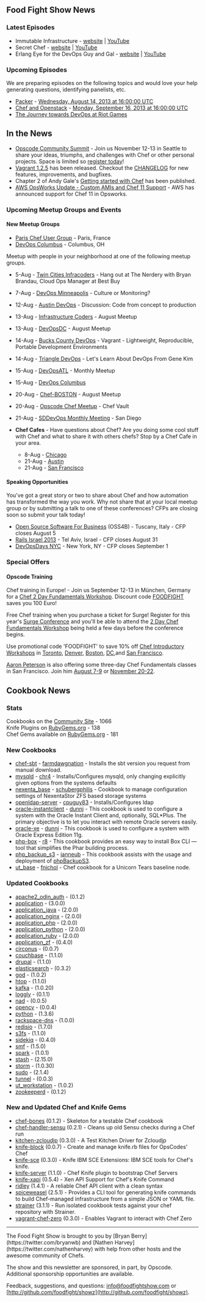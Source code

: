 Food Fight Show News
-------------------

### Latest Episodes
* Immutable Infrastructure - [website](http://foodfightshow.org/2013/07/immutable-infrastructure.html) | [YouTube](http://www.youtube.com/watch?v=G92dPaluEwo)
* Secret Chef - [website](http://foodfightshow.org/2013/07/secret-chef.html) | [YouTube](http://www.youtube.com/watch?v=HL59_dot9zw)
* Erlang Eye for the DevOps Guy and Gal - [website](http://foodfightshow.org/2013/07/erlang-eye-for-the-devops-guy-and-gal.html) | [YouTube](http://www.youtube.com/watch?v=7WqczWKwWOU)

### Upcoming Episodes
We are preparing episodes on the following topics and would love your help generating questions, identifying panelists, etc.

* [Packer](https://github.com/foodfight/showz/blob/master/scripts/episode-XX-packer.md) - [Wednesday, August 14, 2013 at 16:00:00 UTC](http://www.timeanddate.com/worldclock/fixedtime.html?msg=Food+Fight+Show+-+Packer&iso=20130814T12&p1=1928&ah=1)
* [Chef and Openstack](https://github.com/foodfight/showz/blob/master/scripts/episode-XX-openstack.md) - [Monday, September 16, 2013 at 16:00:00 UTC](http://www.timeanddate.com/worldclock/fixedtime.html?msg=Food+Fight+Show+-+Openstack&iso=20130916T12&p1=1928&ah=1)
* [The Journey towards DevOps at Riot Games](https://github.com/foodfight/showz/blob/master/scripts/episode-59-devops-riot.md)

In the News
-----------

* [Opscode Community Summit](https://www.regonline.com/opscodesummit-2013) - Join us November 12-13 in Seattle to share your ideas, triumphs, and challenges with Chef or other personal projects.  Space is limited so [register today](https://www.regonline.com/opscodesummit-2013)!
* [Vagrant 1.2.5](https://github.com/mitchellh/vagrant/blob/v1.2.5/CHANGELOG.md) has been released.  Checkout the [CHANGELOG](https://github.com/mitchellh/vagrant/blob/v1.2.5/CHANGELOG.md) for new features, improvements, and bugfixes.
* Chapter 2 of Andy Gale's [Getting started with Chef](http://gettingstartedwithchef.com/chapter-two.html) has been published.
* [AWS OpsWorks Update - Custom AMIs and Chef 11 Support](http://aws.typepad.com/aws/2013/07/aws-opsworks-update-custom-amis-and-chef-11-support.html) - AWS has announced support for Chef 11 in Opsworks.

### Upcoming Meetup Groups and Events

#### New Meetup Groups

* [Paris Chef User Group](http://www.meetup.com/chef-paris/) - Paris, France
* [DevOps Columbus](http://www.meetup.com/DevOps-Columbus/) - Columbus, OH

Meetup with people in your neighborhood at one of the following meetup groups.

* 5-Aug - [Twin Cities Infracoders](http://www.meetup.com/Twin-Cities-Infracoders/events/129501572/) - Hang out at The Nerdery with Bryan Brandau, Cloud Ops Manager at Best Buy
* 7-Aug - [DevOps Minneapolis](http://www.meetup.com/DevOps-Minneapolis/events/117774392/) - Culture or Monitoring?
* 12-Aug - [Austin DevOps](http://www.meetup.com/austin-devops/events/128734812/) - Discussion: Code from concept to production
* 13-Aug - [Infrastructure Coders](http://www.meetup.com/Infrastructure-Coders/events/127899532/) - August Meetup
* 13-Aug - [DevOpsDC](http://www.meetup.com/DevOpsDC/events/132523682/) - August Meetup
* 14-Aug - [Bucks County DevOps](http://www.meetup.com/Bucks-County-DevOps/) - Vagrant - Lightweight, Reproducible, Portable Development Environments
* 14-Aug - [Triangle DevOps](http://www.meetup.com/Triangle-DevOps/events/130823192/) - Let's Learn About DevOps From Gene Kim
* 15-Aug - [DevOpsATL](http://www.meetup.com/DevOpsATL/events/126575132/) - Monthly Meetup
* 15-Aug - [DevOps Columbus](http://www.meetup.com/DevOps-Columbus/events/129274502/)
* 20-Aug - [Chef-BOSTON](http://www.meetup.com/Chef-BOSTON/events/114191092/) - August Meetup
* 20-Aug - [Opscode Chef Meetup](http://www.meetup.com/Opscode-Chef-Meetup/events/129064862/) - Chef Vault
* 21-Aug - [SDDevOps Monthly Meeting](http://www.meetup.com/sddevops/events/117878422/) - San Diego

* **Chef Cafes** - Have questions about Chef? Are you doing some cool stuff with Chef and what to share it with others chefs?  Stop by a Chef Cafe in your area.
  * 8-Aug - [Chicago](http://www.meetup.com/Chicago-Chef-User-Group/events/130324482/)
  * 21-Aug - [Austin](http://www.meetup.com/austin-devops/events/131560252/)
  * 21-Aug - [San Francisco](http://www.meetup.com/The-Bay-Area-Chef-User-Group/events/109961922/)

#### Speaking Opportunities

You've got a great story or two to share about Chef and how automation has transformed the way you work.  Why not share that at your local meetup group or by submitting a talk to one of these conferences?  CFPs are closing soon so submit your talk today!

* [Open Source Software For Business](http://www.oss4b.it/) (OSS4B) - Tuscany, Italy - CFP closes August 5
* [Rails Israel 2013](http://railsisrael2013.events.co.il/) - Tel Aviv, Israel - CFP closes August 31
* [DevOpsDays NYC](http://devopsdays.org/events/2013-newyork/) - New York, NY - CFP closes September 1

###  Special Offers

#### Opscode Training

Chef training in Europe! - Join us September 12-13 in München, Germany for a [Chef 2 Day Fundamentals Workshop](http://www.eventbrite.de/event/7310169915/?discount=FOODFIGHT).  Discount code [FOODFIGHT](http://www.eventbrite.de/event/7310169915/?discount=FOODFIGHT) saves you 100 Euro!

Free Chef training when you purchase a ticket for Surge!  Register for this year's [Surge Conference](http://surge.omniti.com/2013) and you'll be able to attend the [2 Day Chef Fundamentals Workshop](http://www.eventbrite.com/event/7431534921/) being held a few days before the conference begins.

Use promotional code 'FOODFIGHT' to save 10% off [Chef Introductory Workshops](http://opscode.eventbrite.com/) in [Toronto](http://www.eventbrite.com/event/7054065901?discount=FOODFIGHT), [Denver](http://www.eventbrite.com/event/7400686653?discount=FOODFIGHT), [Boston](http://www.eventbrite.com/event/7431424591?discount=FOODFIGHT), [DC](http://www.eventbrite.com/event/7431534921?discount=FOODFIGHT),and [San Francisco](http://www.eventbrite.com/event/7400807013?discount=FOODFIGHT).

[Aaron Peterson](http://twitter.com/metaxis) is also offering some three-day Chef Fundamentals classes in San Francisco.  Join him [August 7-9](http://www.eventbrite.com/event/5044781076/) or [November 20-22](http://www.eventbrite.com/event/7700461287/).

Cookbook News<a name="cookbooks"></a>
-------------
### Stats

Cookbooks on the [Community Site](http://community.opscode.com) - 1066  
Knife Plugins on [RubyGems.org](http://rubygems.org) - 138  
Chef Gems available on [RubyGems.org](http://rubygems.org) - 181  

### New Cookbooks

* [chef-sbt](http://community.opscode.com/cookbooks/chef-sbt) - [farmdawgnation](http://community.opscode.com/users/farmdawgnation) - Installs the sbt version you request from manual download.
* [mysqld](http://community.opscode.com/cookbooks/mysqld) - [chr4](http://community.opscode.com/users/chr4) - Installs/Configures mysqld, only changing explicitly given options from the systems defaults
* [nexenta_base](https://github.com/schubergphilis/nexenta_base) - [schubergphilis](https://github.com/schubergphilis) - Cookbook to manage configuration settings of NexentaStor ZFS based storage systems
* [openldap-server](http://community.opscode.com/cookbooks/openldap-server) - [cpuguy83](http://community.opscode.com/users/cpuguy83) - Installs/Configures ldap
* [oracle-instantclient](http://community.opscode.com/cookbooks/oracle-instantclient) - [dunnj](http://community.opscode.com/users/dunnj) - This cookbook is used to configure a system with the Oracle Instant Client and, optionally, SQL*Plus. The primary objective is to let you interact with remote Oracle servers easily.
* [oracle-xe](http://community.opscode.com/cookbooks/oracle-xe) - [dunnj](http://community.opscode.com/users/dunnj) - This cookbook is used to configure a system with Oracle Express Edition 11g.
* [php-box](http://community.opscode.com/cookbooks/php-box) - [r8](http://community.opscode.com/users/r8) - This cookbook provides an easy way to install Box CLI — tool that simplifies the Phar building process.
* [php_backup_s3](http://community.opscode.com/cookbooks/php_backup_s3) - [ianneub](http://community.opscode.com/users/ianneub) - This cookbook assists with the usage and deployment of [phpBackupS3](https://github.com/ianneub/php_backup_s3).
* [ut_base](http://community.opscode.com/cookbooks/ut_base) - [fnichol](http://community.opscode.com/users/fnichol) - Chef cookbook for a Unicorn Tears baseline node.

### Updated Cookbooks

* [apache2_odin_auth](http://community.opscode.com/cookbooks/apache2_odin_auth) - (0.1.2)
* [application](http://community.opscode.com/cookbooks/application) - (3.0.0)
* [application_java](http://community.opscode.com/cookbooks/application_java) - (2.0.0)
* [application_nginx](http://community.opscode.com/cookbooks/application_nginx) - (2.0.0)
* [application_php](http://community.opscode.com/cookbooks/application_php) - (2.0.0)
* [application_python](http://community.opscode.com/cookbooks/application_python) - (2.0.0)
* [application_ruby](http://community.opscode.com/cookbooks/application_ruby) - (2.0.0)
* [application_zf](http://community.opscode.com/cookbooks/application_zf) - (0.4.0)
* [circonus](http://community.opscode.com/cookbooks/circonus) - (0.0.7)
* [couchbase](http://community.opscode.com/cookbooks/couchbase) - (1.1.0)
* [drupal](http://community.opscode.com/cookbooks/drupal) - (1.1.0)
* [elasticsearch](http://community.opscode.com/cookbooks/elasticsearch) - (0.3.2)
* [god](http://community.opscode.com/cookbooks/god) - (1.0.2)
* [htop](http://community.opscode.com/cookbooks/htop) - (1.1.0)
* [kafka](http://community.opscode.com/cookbooks/kafka) - (1.0.20)
* [loggly](http://community.opscode.com/cookbooks/loggly) - (0.1.1)
* [nad](http://community.opscode.com/cookbooks/nad) - (0.0.5)
* [opencv](http://community.opscode.com/cookbooks/opencv) - (0.0.4)
* [python](http://community.opscode.com/cookbooks/python) - (1.3.6)
* [rackspace-dns](http://community.opscode.com/cookbooks/rackspace-dns) - (1.0.0)
* [redisio](http://community.opscode.com/cookbooks/redisio) - (1.7.0)
* [s3fs](http://community.opscode.com/cookbooks/s3fs) - (1.1.0)
* [sidekiq](http://community.opscode.com/cookbooks/sidekiq) - (0.4.0)
* [smf](http://community.opscode.com/cookbooks/smf) - (1.5.0)
* [spark](http://community.opscode.com/cookbooks/spark) - (1.0.1)
* [stash](http://community.opscode.com/cookbooks/stash) - (2.15.0)
* [storm](http://community.opscode.com/cookbooks/storm) - (1.0.30)
* [sudo](http://community.opscode.com/cookbooks/sudo) - (2.1.4)
* [tunnel](http://community.opscode.com/cookbooks/tunnel) - (0.0.3)
* [ut_workstation](http://community.opscode.com/cookbooks/ut_workstation) - (1.0.2)
* [zookeeperd](http://community.opscode.com/cookbooks/zookeeperd) - (0.1.2)


### New and Updated Chef and Knife Gems

* [chef-bones](http://rubygems.org/gems/chef-bones) (0.1.2) - Skeleton for a testable Chef cookbook
* [chef-handler-sensu](http://rubygems.org/gems/chef-handler-sensu) (0.2.1) - Cleans up old Sensu checks during a Chef run
* [kitchen-zcloudjp](http://rubygems.org/gems/kitchen-zcloudjp) (0.3.0) - A Test Kitchen Driver for Zcloudjp
* [knife-block](http://rubygems.org/gems/knife-block) (0.0.7) - Create and manage knife.rb files for OpsCodes' Chef
* [knife-sce](http://rubygems.org/gems/knife-sce) (0.3.0) - Knife IBM SCE Extensions: IBM SCE tools for Chef's knife.
* [knife-server](http://rubygems.org/gems/knife-server) (1.1.0) - Chef Knife plugin to bootstrap Chef Servers
* [knife-xapi](http://rubygems.org/gems/knife-xapi) (0.5.4) - Xen API Support for Chef's Knife Command
* [ridley](http://rubygems.org/gems/ridley) (1.4.1) - A reliable Chef API client with a clean syntax
* [spiceweasel](http://rubygems.org/gems/spiceweasel) (2.5.1) - Provides a CLI tool for generating knife commands to build Chef-managed infrastructure from a simple JSON or YAML file.
* [strainer](http://rubygems.org/gems/strainer) (3.1.1) - Run isolated cookbook tests against your chef repository with Strainer.
* [vagrant-chef-zero](http://rubygems.org/gems/vagrant-chef-zero) (0.3.0) - Enables Vagrant to interact with Chef Zero

<hr />
The Food Fight Show is brought to you by [Bryan Berry](https://twitter.com/bryanwb) and [Nathen Harvey](https://twitter.com/nathenharvey) with help from other hosts and the awesome community of Chefs.

The show and this newsletter are sponsored, in part, by Opscode.  Additional sponsorship opportunities are available.

Feedback, suggestions, and questions:  [info@foodfightshow.com](mailto:info@foodfightshow.com) or  [http://github.com/foodfight/showz](http://github.com/foodfight/showz).
